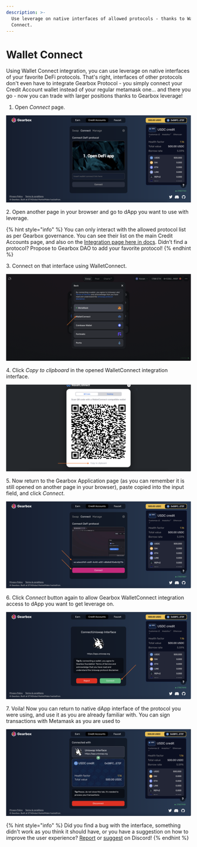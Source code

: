 ```yaml
---
description: >-
  Use leverage on native interfaces of allowed protocols - thanks to Wallet
  Connect.
---
```


# Wallet Connect

Using Wallet Connect integration, you can use leverage on native interfaces of your favorite DeFi protocols. That's right, interfaces of other protocols don't even have to integrate Gearbox Protocol - you simply connect your Credit Account wallet instead of your regular metamask one... and there you go - now you can trade with larger positions thanks to Gearbox leverage!&#x20;

1. Open _Connect_ page.

![](<../../.gitbook/assets/Screenshot 2021-10-19 at 10.27.50.png>)

2\. Open another page in your browser and go to dApp you want to use with leverage.

{% hint style="info" %}
You can only interact with the allowed protocol list as per Gearbox governance. You can see their list on the main Credit Accounts page, and also on the [Integration page here in docs](../../overview/integrations.md). Didn’t find a protocol? Propose to Gearbox DAO to add your favorite protocol!
{% endhint %}

3\. Connect on that interface using WalletConnect.&#x20;

![](<../../.gitbook/assets/Screenshot 2021-10-19 at 10.35.33.png>)

4\. Click _Copy to clipboard_ in the opened WalletConnect integration interface.&#x20;

![](<../../.gitbook/assets/Screenshot 2021-10-19 at 10.36.19.png>)

5\. Now return to the Gearbox Application page (as you can remember it is still opened on another page in your browser), paste copied into the input field, and click _Connect_. &#x20;

![](<../../.gitbook/assets/Screenshot 2021-10-19 at 10.37.12.png>)

6\. Click _Connect_ button again to allow Gearbox WalletConnect integration access to dApp you want to get leverage on.

![](<../../.gitbook/assets/Screenshot 2021-10-19 at 10.37.59 (2).png>)

7\. Voila! Now you can return to native dApp interface of the protocol you were using, and use it as you are already familiar with. You can sign transactions with Metamask as you are used to

![](<../../.gitbook/assets/Screenshot 2021-10-19 at 10.41.16.png>)

{% hint style="info" %}
Did you find a bug with the interface, something didn't work as you think it should have, or you have a suggestion on how to improve the user experience? [Report](https://discord.gg/5YuHH9tvms) or [suggest](https://discord.gg/hF3QvX2vgt) on Discord!
{% endhint %}

